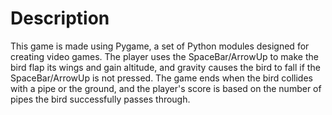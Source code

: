 # Description
This game is made using Pygame, a set of Python modules designed for creating video games. The player uses the SpaceBar/ArrowUp to make the bird flap its wings and gain altitude, and gravity causes the bird to fall if the SpaceBar/ArrowUp is not pressed. The game ends when the bird collides with a pipe or the ground, and the player's score is based on the number of pipes the bird successfully passes through.

